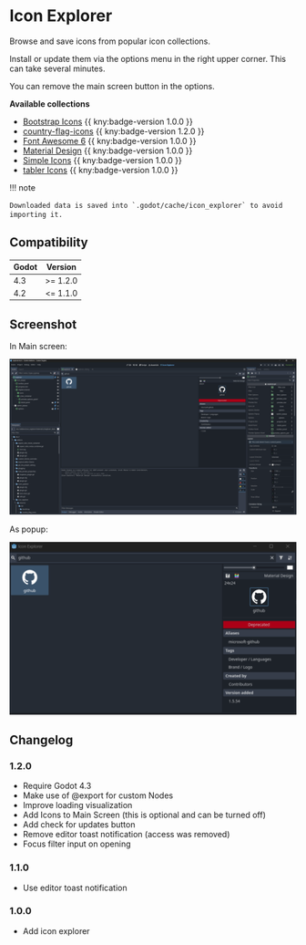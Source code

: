 # Icon Explorer

Browse and save icons from popular icon collections.

Install or update them via the options menu in the right upper corner. This can take several minutes.

You can remove the main screen button in the options.

**Available collections**

- [Bootstrap Icons](https://github.com/twbs/icons) {{ kny:badge-version 1.0.0 }}
- [country-flag-icons](https://gitlab.com/catamphetamine/country-flag-icons) {{ kny:badge-version 1.2.0 }}
- [Font Awesome 6](https://github.com/FortAwesome/Font-Awesome) {{ kny:badge-version 1.0.0 }}
- [Material Design](https://github.com/Templarian/MaterialDesign-SVG) {{ kny:badge-version 1.0.0 }}
- [Simple Icons](https://github.com/simple-icons/simple-icons) {{ kny:badge-version 1.0.0 }}
- [tabler Icons](https://github.com/tabler/tabler-icons) {{ kny:badge-version 1.0.0 }}

!!! note

    Downloaded data is saved into `.godot/cache/icon_explorer` to avoid importing it.

## Compatibility

| Godot | Version  |
|-------|----------|
| 4.3   | >= 1.2.0 |
| 4.2   | <= 1.1.0 |

## Screenshot

In Main screen:

![Icon Explorer screenshot](icon_explorer/main_screen.png "In Main Screen")

As popup:

![Icon Explorer screenshot](icon_explorer/popup.png "As Popup")

## Changelog

### 1.2.0

- Require Godot 4.3
- Make use of @export for custom Nodes
- Improve loading visualization
- Add Icons to Main Screen (this is optional and can be turned off)
- Add check for updates button
- Remove editor toast notification (access was removed)
- Focus filter input on opening

### 1.1.0

- Use editor toast notification

### 1.0.0

- Add icon explorer
